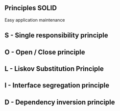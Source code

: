 ## Principles SOLID

Easy application maintenance


## S - Single responsibility principle

## O - Open / Close principle

## L - Liskov Substitution Principle

## I - Interface segregation principle

## D - Dependency inversion principle
